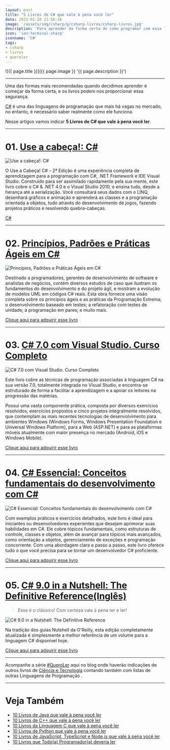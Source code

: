 ```yaml
---
layout: post
title: "5 Livros de C# que vale à pena você ler"
date: 2023-01-20 21:56:16
image: '/assets/img/csharp/g/csharp-livros/csharp-livros.jpg'
description: 'Para aprender da forma certa de como programar com essa linguagem.'
icon: 'ion:terminal-sharp'
iconname: 'C#'
tags:
- csharp
- livros
- queroler
---
```


![{{ page.title }}]({{ page.image }} '{{ page.description }}')

---

Uma das formas mais recomendadas quando decidimos aprender é começar da forma certa, e os livros podem nos proporcionar essa segurança.

[C#](https://terminalroot.com.br/tags#csharp) é uma das linguagens de programação que mais há vagas no mercado, no entanto, é necessário saber realmente como ele funciona.

Nesse artigos vamos indicar **5 Livros de C# que vale à pena você ler**.

---

# 01. [Use a cabeça!: C#](https://www.amazon.com.br/Use-Cabe%25C3%25A7a-C-Andrew-Stellman/dp/8576085593?&_encoding=UTF8&tag=marcoscpp-20&linkCode=ur2&linkId=8918e8c2103b69fde699fdfecb8e3204&camp=1789&creative=9325)
![Use a cabeça!: C#](/assets/img/csharp/g/csharp-livros/01.jpg)

O Use a Cabeça! C# – 2ª Edição é uma experiência completa de aprendizagem para a programação com C#, .NET Framework e IDE Visual Studio. Construído para ser assimilado rapidamente pela sua mente, este livro cobre o C# & .NET 4.0 e o Visual Studio 2010, e ensina tudo, desde a herança até a serialização. Você consultará seus dados com o LINQ, desenhará gráficos e animação e aprenderá as classes e a programação orientada a objetos, tudo através do desenvolvimento de jogos, fazendo projetos práticos e resolvendo quebra-cabeças.

<a target="_blank" href="https://www.amazon.com.br/Use-Cabe%25C3%25A7a-C-Andrew-Stellman/dp/8576085593?&_encoding=UTF8&tag=marcoscpp-20&linkCode=ur2&linkId=8918e8c2103b69fde699fdfecb8e3204&camp=1789&creative=9325">C#</a>

---

# 02. [Princípios, Padrões e Práticas Ágeis em C#](https://www.amazon.com.br/Princ%25C3%25ADpios-Padr%25C3%25B5es-Pr%25C3%25A1ticas-Robert-Martin/dp/8577808416/?&_encoding=UTF8&tag=marcoscpp-20&linkCode=ur2&linkId=d46cea100946be6273cb38b3a36a1efe&camp=1789&creative=9325)
![Princípios, Padrões e Práticas Ágeis em C#](/assets/img/csharp/g/csharp-livros/02.jpg) 

Destinado a programadores, gerentes de desenvolvimento de software e analistas de negócios, contém diversos estudos de caso que ilustram os fundamentos do desenvolvimento e do projeto ágil, e mostram a evolução de modelos UML em códigos C# reais. Esta obra fornece uma visão completa sobre os princípios ágeis e as práticas da Programação Extrema; o desenvolvimento baseado em testes; a refatoração com testes de unidade; a programação em pares; e muito mais.

<a href="https://www.amazon.com.br/Princ%25C3%25ADpios-Padr%25C3%25B5es-Pr%25C3%25A1ticas-Robert-Martin/dp/8577808416/?&_encoding=UTF8&tag=marcoscpp-20&linkCode=ur2&linkId=d46cea100946be6273cb38b3a36a1efe&camp=1789&creative=9325" class="btn btn-danger btn-lg">Clique aqui para adquirir esse livro</a>  

---

# 03. [C# 7.0 com Visual Studio. Curso Completo](https://www.amazon.com.br/7-0-Visual-Studio-Curso-Completo/dp/9727228682/?&_encoding=UTF8&tag=marcoscpp-20&linkCode=ur2&linkId=441848f9ea76c9534adebabccd1c110b&camp=1789&creative=9325)
![C# 7.0 com Visual Studio. Curso Completo](/assets/img/csharp/g/csharp-livros/03.jpg) 

Este livro cobre as técnicas de programação associadas à linguagem C# na sua versão 7.0, totalmente integrada no Visual Studio, e encontra-se estruturado de forma a facilitar a aprendizagem e a apoiar os leitores na progressão das matérias. 

Possui uma vasta componente prática, composta por diversos exercícios resolvidos, exercícios propostos e cinco projetos integralmente resolvidos, que contemplam as mais recentes tecnologias de desenvolvimento para ambientes Windows (Windows Forms, Windows Presentation Foundation e Universal Windows Platform), para a Web (ASP.NET) e para as plataformas móveis atualmente com maior presença no mercado (Android, iOS e Windows Mobile).

<a href="https://www.amazon.com.br/7-0-Visual-Studio-Curso-Completo/dp/9727228682/?&_encoding=UTF8&tag=marcoscpp-20&linkCode=ur2&linkId=441848f9ea76c9534adebabccd1c110b&camp=1789&creative=9325" class="btn btn-danger btn-lg">Clique aqui para adquirir esse livro</a>  

---

# 04. [C# Essencial: Conceitos fundamentais do desenvolvimento com C#](https://www.amazon.com.br/Essencial-Conceitos-fundamentais-desenvolvimento-com-ebook/dp/B0BSG7YW22?&_encoding=UTF8&tag=marcoscpp-20&linkCode=ur2&linkId=375e6eea1bd6d34ac6a845b9947914d7&camp=1789&creative=9325)
![C# Essencial: Conceitos fundamentais do desenvolvimento com C#](/assets/img/csharp/g/csharp-livros/04.jpg) 

Com exemplos práticos e exercícios detalhados, este livro é ideal para iniciantes ou desenvolvedores experientes que desejam aprimorar suas habilidades em C#. Ele cobre tópicos fundamentais, como estruturas de controle, classes e objetos, além de avançar para tópicos mais avançados, como orientação a objetos, gerenciamento de exceções e programação concorrente. Com uma abordagem clara e passo a passo, este livro oferece tudo o que você precisa para se tornar um desenvolvedor C# proficiente.

<a href="https://www.amazon.com.br/Essencial-Conceitos-fundamentais-desenvolvimento-com-ebook/dp/B0BSG7YW22?&_encoding=UTF8&tag=marcoscpp-20&linkCode=ur2&linkId=375e6eea1bd6d34ac6a845b9947914d7&camp=1789&creative=9325" class="btn btn-danger btn-lg">Clique aqui para adquirir esse livro</a>

---

# 05. [C# 9.0 in a Nutshell: The Definitive Reference(Inglês)](https://www.amazon.com.br/C-9-0-Nutshell-Definitive-Reference/dp/1098100964?&_encoding=UTF8&tag=marcoscpp-20&linkCode=ur2&linkId=76483466c030a3a37c6291b7bc217fa1&camp=1789&creative=9325)
> Esse é o clássico! Com certeza vale à pena ter e ler!

![C# 9.0 in a Nutshell: The Definitive Reference](/assets/img/csharp/g/csharp-livros/05.jpg) 

Na tradição dos guias Nutshell da O'Reilly, esta edição completamente atualizada é simplesmente a melhor referência de um volume para a linguagem C# disponível hoje.

<a href="https://www.amazon.com.br/C-9-0-Nutshell-Definitive-Reference/dp/1098100964?&_encoding=UTF8&tag=marcoscpp-20&linkCode=ur2&linkId=76483466c030a3a37c6291b7bc217fa1&camp=1789&creative=9325" class="btn btn-danger btn-lg">Clique aqui para adquirir esse livro</a>

---

Acompanhe a série [#QueroLer](https://terminalroot.com.br/tags#livros) aqui no blog onde haverão indicações de outros livros de [Ciência e Tecnologia](https://terminalroot.com.br/tags#ciencia) contando também com listas de outras Linguagens de Programação .

---

# Veja Também
+ [10 Livros de Java que vale à pena você ler](https://terminalroot.com.br/2022/11/10-livros-de-java-que-vale-a-pena-voce-ler.html)
+ [10 Livros de C++ que vale à pena você ler](https://terminalroot.com.br/2022/03/10-livros-de-cpp-que-vale-a-pena-voce-ler.html)
+ [10 Livros da Linguagem C que vale à pena você ler](https://terminalroot.com.br/2022/09/10-livros-da-linguagem-c-que-vale-a-pena-voce-ler.html)
+ [10 Livros de Python que vale à pena você ler](https://terminalroot.com.br/2022/09/10-livros-de-python-que-vale-a-pena-voce-ler.html)
+ [10 Livros de JavaScript, TypeScript e Node.js que vale à pena você ler](https://terminalroot.com.br/2022/09/10-livros-de-javascript-typescript-e-nodejs-que-vale-a-pena-voce-ler.html)
+ [10 Livros que Todo(a) Programador(a) deveria ler](https://terminalroot.com.br/2022/12/10-livros-que-todoa-programadora-deveria-ler.html)



